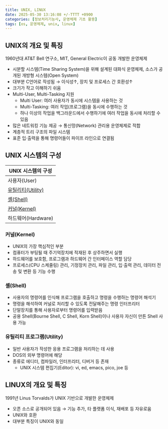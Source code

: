 ```yaml
---
title: UNIX, LINUX
date: 2025-05-30 13:16:08 +/-TTTT +0900
categories: [정보처리기능사, 운영체제 기초 활용]
tags: [os, 운영체제, unix, linux]
---
```


## UNIX의 개요 및 특징
1960년대 AT&T Bell 연구소, MIT, General Electric이 공동 개발한 운영체제
* 시분할 시스템(Time Sharing System)을 위해 설계된 대화식 운영체제, 소스가 공개된 개방형 시스템(Open System)
* 대부분 C언어로 작성됨 → 이식성↑, 장치 및 프로세스 간 호환성↑
* 크기가 작고 이해하기 쉬움
* Multi-User, Multi-Tasking 지원
  * Multi User: 여러 사용자가 동시에 시스템을 사용하는 것
  * Multi-Tasking: 여러 작업(프로그램)을 동시에 수행하는 것
  * 하나 이상의 작업을 백그라운드에서 수행하기에 여러 작업을 동시에 처리할 수 있음
* 많은 네트워킹 기능 제공 → 통신망(Network) 관리용 운영체제로 적합
* 계층적 트리 구조의 파일 시스템
* 표준 입·출력을 통해 명령어들이 파이프 라인으로 연결됨

## UNIX 시스템의 구성

|UNIX 시스템의 구성|
|---|
|사용자(User)|
|[유틸리티(Utility)](#유틸리티-프로그램utility)|
|[셸(Shell)](#셸shell)|
|[커널(Kernel)](#커널kernel)|
|하드웨어(Hardware)|

### 커널(Kernel)
* UNIX의 가장 핵심적인 부분
* 컴퓨터가 부팅될 때 주기억장치에 적재된 후 상주하면서 실행
* 하드웨어를 보호함, 프로그램과 하드웨어 간 인터페이스 역할 담당
* 프로세스(CPU 스케줄링) 관리, 기정장치 관리, 파일 관리, 입·출력 관리, 데이터 전송 및 변환 등 기능 수행

### 셸(Shell)
* 사용자의 명령어를 인식해 프로그램을 호출하고 명령을 수행하는 명령어 해석기
* 명령을 해석하여 커널로 처리할 수 있도록 전달해주는 명령 인터프리터
* 단말장치를 통해 사용자로부터 명령어를 입력받음
* 공용 Shell(Bourne Shell, C Shell, Korn Shell)이나 사용자 자신이 만튼 Shell 사용 가능

### 유틸리티 프로그램(Utility)
* 일반 사용자가 작성한 응용 프로그램을 처리하는 데 사용
* DOS의 외부 명령어에 해당
* 종류로 에디터, 컴파일러, 인터프리터, 디버거 등 존재
  * UNIX 시스템 편집기(Editor): vi, ed, emacs, pico, joe 등

## LINUX의 개요 및 특징
1991년 Linus Torvalds가 UNIX 기반으로 개발한 운영체제
* 오픈 소스로 공개되어 있음 → 기능 추가, 타 플랫폼 이식, 재배포 등 자유로움
* UNIX와 호환
* 대부분 특징이 UNIX와 동일
